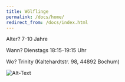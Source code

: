```yaml
---
title: Wölflinge
permalink: /docs/home/
redirect_from: /docs/index.html
---
```




Alter?  7-10 Jahre

Wann?  Dienstags 18:15-19:15 Uhr

Wo?  Trinity (Kaltehardtstr. 98, 44892 Bochum)

![Alt-Text](/assets/img/wölflinge_logo.jpg)
